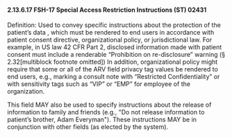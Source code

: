 #### 2.13.6.17 FSH-17 Special Access Restriction Instructions (ST) 02431

Definition: Used to convey specific instructions about the protection of the patient’s data , which must be rendered to end users in accordance with patient consent directive, organizational policy, or jurisdictional law. For example, in US law 42 CFR Part 2, disclosed information made with patient consent must include a renderable “Prohibition on re-disclosure” warning (§ 2.32[multiblock footnote omitted]) In addition, organizational policy might require that some or all of the ARV field privacy tag values be rendered to end users, e.g., marking a consult note with “Restricted Confidentiality” or with sensitivity tags such as “VIP” or “EMP” for employee of the organization.

This field MAY also be used to specify instructions about the release of information to family and friends (e.g., "Do not release information to patient’s brother, Adam Everyman"). These instructions MAY be in conjunction with other fields (as elected by the system).
